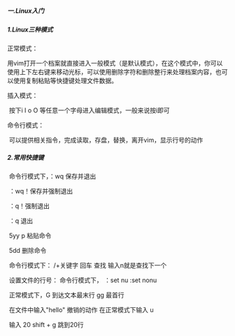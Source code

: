 ##### 一.Linux入门

##### 1.Linux三种模式

正常模式：

​		用vim打开一个档案就直接进入一般模式（是默认模式），在这个模式中，你可以使用上下左右键来移动光标，可以使用删除字符和删除整行来处理档案内容，也可以使用复制粘贴等快捷键处理文件数据。

插入模式：

​		按下i I o O 等任意一个字母进入编辑模式，一般来说按i即可

命令行模式：

​		可以提供相关指令，完成读取，存盘，替换，离开vim，显示行号的动作

##### 2.常用快捷键

​    	命令行模式下，：wq  保存并退出

​								 ：wq！保存并强制退出

​								  ：q！强制退出

​								  ：q    退出

​		5yy   p  粘贴命令

​		5dd       删除命令

​		命令行模式下：  /+关键字   回车  查找   输入n就是查找下一个

​		设置文件的行号：  命令行模式下，   ：set nu      :set nonu

​		正常模式下，G  到达文本最末行   gg  最首行

​		在文件中输入"hello"       撤销的动作  在正常模式下输入    u

​		输入   20   shift + g  跳到20行

​	

​		





